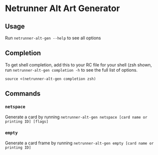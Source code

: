 # Netrunner Alt Art Generator

## Usage 

Run `netrunner-alt-gen --help` to see all options

## Completion

To get shell completion, add this to your RC file for your shell (zsh
shown, run `netrunner-alt-gen completion -h` to see the full list of
options.

`source <(netrunner-alt-gen completion zsh)`

## Commands

### `netspace`

Generate a card by running `netrunner-alt-gen netspace [card name or printing ID] [flags]`

### `empty`

Generate a card frame by running `netrunner-alt-gen empty [card name or printing ID]`
